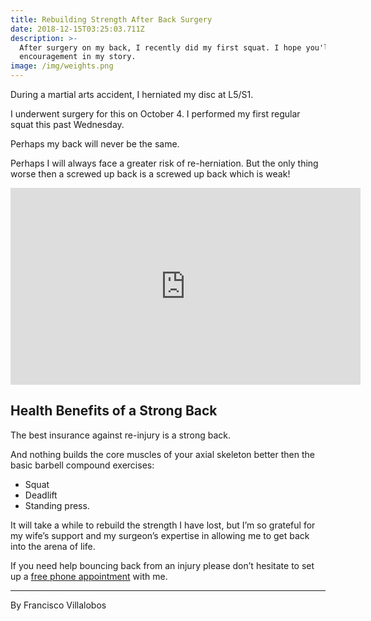 ```yaml
---
title: Rebuilding Strength After Back Surgery
date: 2018-12-15T03:25:03.711Z
description: >-
  After surgery on my back, I recently did my first squat. I hope you'll find
  encouragement in my story.
image: /img/weights.png
---
```

During a martial arts accident, I herniated my disc at L5/S1. 

I underwent surgery for this on October 4.  I performed my first regular squat this past Wednesday.  

Perhaps my back will never be the same.  

Perhaps I will always face a greater risk of re-herniation.  But the only thing worse then a screwed up back is a screwed up back which is weak!

<iframe width="560" height="315" src="https://www.youtube.com/embed/GPGNQL5Hy7Y" frameborder="0" allow="accelerometer; autoplay; encrypted-media; gyroscope; picture-in-picture" allowfullscreen></iframe>

<p></p>

## Health Benefits of a Strong Back

The best insurance against re-injury is a strong back. 

 And nothing builds the core muscles of your axial skeleton better then the basic barbell compound exercises: 

* Squat
* Deadlift
* Standing press.  

It will take a while to rebuild the strength I have lost, but I’m so grateful for my wife’s support and my surgeon’s expertise in allowing me to get back into the arena of life.

If you need help bouncing back from an injury please don’t hesitate to set up a [free phone appointment](https://calendly.com/isfny/15min/) with me.

<hr>

By Francisco Villalobos
